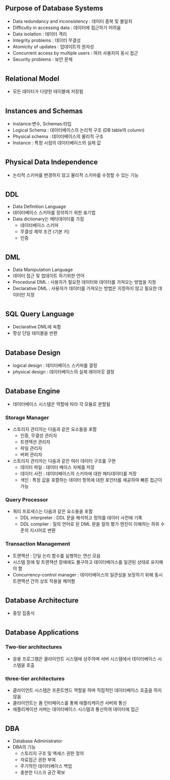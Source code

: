 ## Purpose of Database Systems
- Data redundancy and inconsistency : 데이터 중복 및 불일치
- Difficulty in accessing data : 데이터에 접근하기 어려움
- Data isolation : 데이터 격리
- Integrity problems : 데이터 무결성
- Atomicity of updates : 업데이트의 원자성
- Concurrent access by multiple users : 여러 사용자의 동시 접근
- Security problems : 보안 문제

#
## Relational Model
- 모든 데이터가 다양한 테이블에 저장됨

#
## Instances and Schemas
- Instance:변수, Schemas:타입
- Logical Schema : 데이터베이스의 논리적 구조 (DB table의 column)
- Physical schema : 데이터베이스의 물리적 구조
- Instance : 특정 시점의 데이터베이스의 실제 값

#
## Physical Data Independence 
- 논리적 스키마를 변경하지 않고 물리적 스키마를 수정할 수 있는 기능

#
## DDL 
- Data Definition Language
- 데이터베이스 스키마를 정의하기 위한 표기법
- Data dictionary는 메타데이터를 가짐
    * 데이터베이스 스키마
    * 무결성 제약 조건 (기본 키)
    * 인증

#
## DML
- Data Manipulation Language
- 데이터 접근 및 업데이트 하기위한 언어
- Procedural DML : 사용자가 필요한 데이터와 데이터를 가져오는 방법을 지정
- Declarative DML : 사용자가 데이터를 가져오는 방법은 지정하지 않고 필요한 데이터만 지정 

#
## SQL Query Language
- Declarative DML에 속함
- 항상 단일 테이블을 반환

#
## Database Design
- logical design : 데이터베이스 스키마를 결정
- physical design : 데이터베이스의 실제 레이아웃 결정

#
## Database Engine
- 데이터베이스 시스템은 역할에 따라 각 모듈로 분할됨
### Storage Manager
- 스토리지 관리자는 다음과 같은 요소들을 포함
    * 인증, 무결성 관리자
    * 트랜잭션 관리자
    * 파일 관리자
    * 버퍼 관리자
- 스토리지 관리자는 다음과 같은 여러 데이터 구조를 구현
    * 데이터 파일 : 데이터 베이스 자체를 저장
    * 데이터 사전 : 데이터베이스의 스키마에 대한 메타데이터를 저장
    * 색인 : 특정 값을 포함하는 데이터 항목에 대한 포인터를 제공하여 빠른 접근이 가능
### Query Processor
- 쿼리 프로세스는 다음과 같은 요소들을 포함
    * DDL interpreter : DDL 문을 해석하고 정의를 데이터 사전에 기록
    * DDL compiler : 질의 언어로 된 DML 문을 질의 평가 엔진이 이해하는 하위 수준의 지시어로 변환
### Transaction Management
- 트랜잭션 : 단일 논리 함수를 실행하는 연산 모음
- 시스템 장애 및 트랜잭션 장애에도 불구하고 데이터베이스를 일관된 상태로 유지해야 함
- Concurrency-control manager : 데이터베이스의 일관성을 보장하기 위해 동시 트랜잭션 간의 상호 작용을 제어함

#
## Database Architecture
- 중앙 집중식

#
## Database Applications
### Two-tier architectures
- 응용 프로그램은 클라이언트 시스템에 상주하며 서버 시스템에서 데이터베이스 시스템을 호출
### three-tier architectures
- 클라이언트 시스템은 프론트엔드 역할을 하며 직접적인 데이터베이스 호출을 하지 않음
- 클라이언트는 폼 인터페이스를 통해 애플리케이션 서버와 통신
- 애플리케이션 서버는 데이터베이스 시스템과 통신하여 데이터에 접근

#
## DBA
- Database Administrator
- DBA의 기능
    * 스토리지 구조 및 액세스 권한 정의
    * 자료접근 권한 부여
    * 주기적인 데이터베이스 백업
    * 충분한 디스크 공간 확보